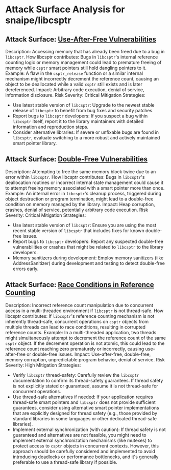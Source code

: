 # Attack Surface Analysis for snaipe/libcsptr

## Attack Surface: [Use-After-Free Vulnerabilities](./attack_surfaces/use-after-free_vulnerabilities.md)

Description: Accessing memory that has already been freed due to a bug in `libcsptr`.
How libcsptr contributes: Bugs in `libcsptr`'s internal reference counting logic or memory management could lead to premature freeing of memory while `csptr` smart pointers still hold dangling pointers to it.
Example: A flaw in the `csptr_release` function or a similar internal mechanism might incorrectly decrement the reference count, causing an object to be deallocated while a valid `csptr` still exists and is later dereferenced.
Impact: Arbitrary code execution, denial of service, information disclosure.
Risk Severity: Critical
Mitigation Strategies:
*   Use latest stable version of `libcsptr`: Upgrade to the newest stable release of `libcsptr` to benefit from bug fixes and security patches.
*   Report bugs to `libcsptr` developers: If you suspect a bug within `libcsptr` itself, report it to the library maintainers with detailed information and reproduction steps.
*   Consider alternative libraries: If severe or unfixable bugs are found in `libcsptr`, evaluate switching to a more robust and actively maintained smart pointer library.

## Attack Surface: [Double-Free Vulnerabilities](./attack_surfaces/double-free_vulnerabilities.md)

Description: Attempting to free the same memory block twice due to an error within `libcsptr`.
How libcsptr contributes: Bugs in `libcsptr`'s deallocation routines or incorrect internal state management could cause it to attempt freeing memory associated with a smart pointer more than once.
Example: An internal error in `libcsptr`'s cleanup process, triggered during object destruction or program termination, might lead to a double-free condition on memory managed by the library.
Impact: Heap corruption, crashes, denial of service, potentially arbitrary code execution.
Risk Severity: Critical
Mitigation Strategies:
*   Use latest stable version of `libcsptr`: Ensure you are using the most recent stable version of `libcsptr` that includes fixes for known double-free issues.
*   Report bugs to `libcsptr` developers:  Report any suspected double-free vulnerabilities or crashes that might be related to `libcsptr` to the library developers.
*   Memory sanitizers during development: Employ memory sanitizers (like AddressSanitizer) during development and testing to detect double-free errors early.

## Attack Surface: [Race Conditions in Reference Counting](./attack_surfaces/race_conditions_in_reference_counting.md)

Description: Incorrect reference count manipulation due to concurrent access in a multi-threaded environment if `libcsptr` is not thread-safe.
How libcsptr contributes: If `libcsptr`'s reference counting mechanism is not inherently thread-safe, concurrent operations on `csptr` objects from multiple threads can lead to race conditions, resulting in corrupted reference counts.
Example: In a multi-threaded application, two threads might simultaneously attempt to decrement the reference count of the same `csptr` object. If the decrement operation is not atomic, this could lead to the reference count reaching zero prematurely or incorrectly, causing use-after-free or double-free issues.
Impact: Use-after-free, double-free, memory corruption, unpredictable program behavior, denial of service.
Risk Severity: High
Mitigation Strategies:
*   Verify `libcsptr` thread-safety:  Carefully review the `libcsptr` documentation to confirm its thread-safety guarantees. If thread safety is not explicitly stated or guaranteed, assume it is not thread-safe for concurrent operations.
*   Use thread-safe alternatives if needed: If your application requires thread-safe smart pointers and `libcsptr` does not provide sufficient guarantees, consider using alternative smart pointer implementations that are explicitly designed for thread safety (e.g., those provided by standard libraries in some languages or other dedicated thread-safe libraries).
*   Implement external synchronization (with caution): If thread safety is not guaranteed and alternatives are not feasible, you might need to implement external synchronization mechanisms (like mutexes) to protect access to `csptr` objects in concurrent contexts. However, this approach should be carefully considered and implemented to avoid introducing deadlocks or performance bottlenecks, and it's generally preferable to use a thread-safe library if possible.

